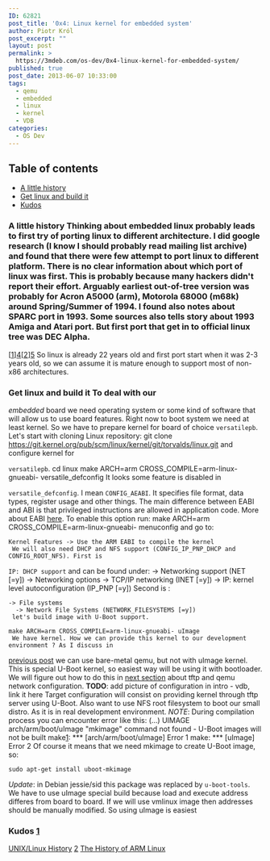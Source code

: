 ```yaml
---
ID: 62821
post_title: '0x4: Linux kernel for embedded system'
author: Piotr Król
post_excerpt: ""
layout: post
permalink: >
  https://3mdeb.com/os-dev/0x4-linux-kernel-for-embedded-system/
published: true
post_date: 2013-06-07 10:33:00
tags:
  - qemu
  - embedded
  - linux
  - kernel
  - VDB
categories:
  - OS Dev
---
```

## Table of contents

*   [A little history][1]
*   [Get linux and build it][2]
*   [Kudos][3]

<a id="a-little-history"></a> 
### A little history Thinking about embedded linux probably leads to first try of porting linux to different architecture. I did google research (I know I should probably read mailing list archive) and found that there were few attempt to port linux to different platform. There is no clear information about which port of linux was first. This is probably because many hackers didn't report their effort. Arguably earliest out-of-tree version was probably for Acron A5000 (arm), Motorola 68000 (m68k) around Spring/Summer of 1994. I found also notes about SPARC port in 1993. Some sources also tells story about 1993 Amiga and Atari port. But first port that get in to official linux tree was DEC Alpha.

[[1]][4][[2]][5] So linux is already 22 years old and first port start when it was 2-3 years old, so we can assume it is mature enough to support most of non-x86 architectures. <a id="get-linux-and-build-it"></a> 
### Get linux and build it To deal with our 

*embedded* board we need operating system or some kind of software that will allow us to use board features. Right now to boot system we need at least kernel. So we have to prepare kernel for board of choice `versatilepb`. Let's start with cloning Linux repository: 
    git clone https://git.kernel.org/pub/scm/linux/kernel/git/torvalds/linux.git
     and configure kernel for 

`versatilepb`. 
    cd linux
    make ARCH=arm CROSS_COMPILE=arm-linux-gnueabi- versatile_defconfig
     It looks some feature is disabled in 

`versatile_defconfig`. I mean `CONFIG_AEABI`. It specifies file format, data types, register usage and other things. The main difference between EABI and ABI is that privileged instructions are allowed in application code. More about EABI [here][6]. To enable this option run: 
    make ARCH=arm CROSS_COMPILE=arm-linux-gnueabi- menuconfig
     and go to: 

    Kernel Features -> Use the ARM EABI to compile the kernel
     We will also need DHCP and NFS support (CONFIG_IP_PNP_DHCP and CONFIG_ROOT_NFS). First is 

`IP: DHCP support` and can be found under: 
    -> Networking support (NET [=y])
      -> Networking options
        -> TCP/IP networking (INET [=y])
          -> IP: kernel level autoconfiguration (IP_PNP [=y])
     Second is : 

    -> File systems
      -> Network File Systems (NETWORK_FILESYSTEMS [=y])  
     let's build image with U-Boot support. 

    make ARCH=arm CROSS_COMPILE=arm-linux-gnueabi- uImage
     We have kernel. How we can provide this kernel to our development environment ? As I discuss in 

[previous post][7] we can use bare-metal qemu, but not with uImage kernel. This is special U-Boot kernel, so easiest way will be using it with bootloader. We will figure out how to do this in [next section][8] about tftp and qemu network configuration. **TODO**: add picture of configuration in intro - vdb, link it here Target configuration will consist on providing kernel through tftp server using U-Boot. Also want to use NFS root filesystem to boot our small distro. As it is in real development environment. *NOTE*: During compilation process you can encounter error like this: 
    (...)
      UIMAGE  arch/arm/boot/uImage
      "mkimage" command not found - U-Boot images will not be built
      make[1]: *** [arch/arm/boot/uImage] Error 1
      make: *** [uImage] Error 2
     Of course it means that we need mkimage to create U-Boot image, so: 

    sudo apt-get install uboot-mkimage
    

*Update*: in Debian jessie/sid this package was replaced by `u-boot-tools`. We have to use uImage special build because load and execute address differes from board to board. If we will use vmlinux image then addresses should be manually modified. So using uImage is easiest <a id="kudos"></a> 
### Kudos [1] 

[UNIX/Linux History][4] [2] [The History of ARM Linux][5]

 [1]: /2013/06/07/linux-kernel-for-embedded-system/#a-little-history
 [2]: /2013/06/07/linux-kernel-for-embedded-system/#get-linux-and-build-it
 [3]: /2013/06/07/linux-kernel-for-embedded-system/#kudos
 [4]: http://digital-domain.net/lug/unix-linux-history.html
 [5]: http://www.arm.linux.org.uk/docs/history.php
 [6]: http://en.wikipedia.org/wiki/Application_binary_interface#EABI
 [7]: /2013/06/07/embedded-board-bootloader
 [8]: /2013/06/07/qemu-network-configuration-and-tftp-for-virtual-development-board